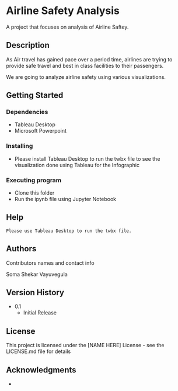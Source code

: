 # Airline Safety Analysis

A project that focuses on analysis of Airline Saftey.

## Description

   As Air travel has gained pace over a period time, airlines are trying to provide safe travel and best in class facilities to their passengers.

   We are going to analyze airline safety using various visualizations.

## Getting Started

### Dependencies

* Tableau Desktop
* Microsoft Powerpoint

### Installing

* Please install Tableau Desktop to run the twbx file to see the visualization done using Tableau for the Infographic

### Executing program

* Clone this folder
* Run the ipynb file using Jupyter Notebook

## Help

```
Please use Tableau Desktop to run the twbx file.
```

## Authors

Contributors names and contact info

Soma Shekar Vayuvegula

## Version History

* 0.1
    * Initial Release

## License

This project is licensed under the [NAME HERE] License - see the LICENSE.md file for details

## Acknowledgments

* 



